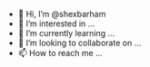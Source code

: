 - 👋 Hi, I’m @shexbarham
- 👀 I’m interested in ...
- 🌱 I’m currently learning ...
- 💞️ I’m looking to collaborate on ...
- 📫 How to reach me ...

<!---
shexbarham/shexbarham is a ✨ special ✨ repository because its `README.md` (this file) appears on your GitHub profile.
You can click the Preview link to take a look at your changes.
--->
